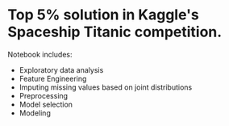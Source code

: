 # Top 5% solution in Kaggle's Spaceship Titanic competition.
Notebook includes:
* Exploratory data analysis
* Feature Engineering
* Imputing missing values based on joint distributions
* Preprocessing
* Model selection
* Modeling